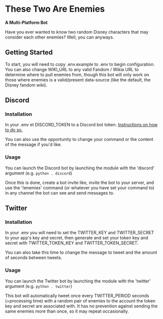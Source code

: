 # These Two Are Enemies
**A Multi-Platform Bot**

Have you ever wanted to know two random Disney characters that may consider each other enemies? Well, you can anyways.


## Getting Started
To start, you will need to copy .env.example to .env to begin configuration. You can also change WIKI_URL to any valid Fandom / Wikia URL to determine where to pull enemies from, though this bot will only work on those where enemies is a valid/present data-source (like the default, the Disney fandom wiki).

## Discord

### Installation
In your .env et DISCORD_TOKEN to a Discord bot token. [Instructions on how to do so.](https://github.com/reactiflux/discord-irc/wiki/Creating-a-discord-bot-&-getting-a-token)

You can also use the opportunity to change your command or the content of the message if you'd like.

### Usage
You can launch the Discord bot by launching the module with the 'discord' argument (e.g. `python . discord`)

Once this is done, create a bot invite like, invite the bot to your server, and use the '!enemies' command (or whatever you have set your command to) in any channel the bot can see and send messages to.

## Twitter

### Installation
In your .env you will need to set the TWITTER_KEY and TWITTER_SECRET to your app's key and secret, then generate and set your token key and secret with TWITTER_TOKEN_KEY and TWITTER_TOKEN_SECRET. 

You can also take this time to change the message to tweet and the amount of seconds between tweets.

### Usage
You can launch the Twitter bot by launching the module with the 'twitter' argument (e.g. `python . twitter`)

This bot will automatically tweet once every TWITTER_PERIOD seconds (+processing time) with a random pair of enemies to the account the token key and secret are associated with. It has no prevention against sending the same enemies more than once, so it may repeat occasionally.